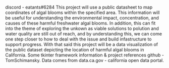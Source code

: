 discord - eatants#6284
This project will use a public datasheet to map coordinates of algal blooms within the specified area. This information will be useful for understanding the environmental impact, concentration, and causes of these harmful freshwater algal blooms. In addition, this can fit into the theme of exploring the unkown as viable solutions to polution and water quality are still out of reach, and by understanding this, we can come one step closer to how to deal with the issue and build infastructure to support progress. With that said this project will be a data visualization of the public dataset depicting the location of harmful algal blooms in California. 
Some tkinter framework information & project references github - TomSchimansky. Data comes from data.ca.gov - california open data portal.
